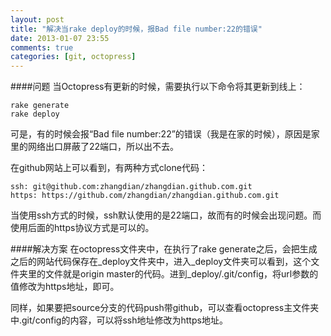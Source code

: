 ```yaml
---
layout: post
title: "解决当rake deploy的时候，报Bad file number:22的错误"
date: 2013-01-07 23:55
comments: true
categories: [git, octopress]
---
```

####问题
当Octopress有更新的时候，需要执行以下命令将其更新到线上：

```
rake generate
rake deploy
```

可是，有的时候会报“Bad file number:22”的错误（我是在家的时候），原因是家里的网络出口屏蔽了22端口，所以出不去。
<!-- more -->
在github网站上可以看到，有两种方式clone代码：
```
ssh: git@github.com:zhangdian/zhangdian.github.com.git
https: https://github.com/zhangdian/zhangdian.github.com.git
```

当使用ssh方式的时候，ssh默认使用的是22端口，故而有的时候会出现问题。而使用后面的https协议方式是可以的。

####解决方案
在octopress文件夹中，在执行了rake generate之后，会把生成之后的网站代码保存在_deploy文件夹中，进入_deploy文件夹可以看到，这个文件夹里的文件就是origin master的代码。进到_deploy/.git/config，将url参数的值修改为https地址，即可。

同样，如果要把source分支的代码push带github，可以查看octopress主文件夹中.git/config的内容，可以将ssh地址修改为https地址。